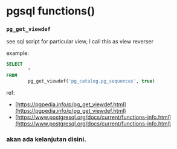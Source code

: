 # pgsql functions()

### `pg_get_viewdef`
see sql script for particular view, I call this as view reverser

example: 
```sql
SELECT
        *
FROM
        pg_get_viewdef('pg_catalog.pg_sequences', true)
```

ref:
- [https://pgpedia.info/p/pg_get_viewdef.html](https://pgpedia.info/p/pg_get_viewdef.html)
- [https://www.postgresql.org/docs/current/functions-info.html](https://www.postgresql.org/docs/current/functions-info.html)

### akan ada kelanjutan disini.